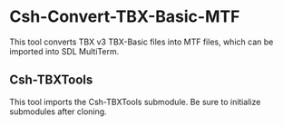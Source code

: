 # Csh-Convert-TBX-Basic-MTF
This tool converts TBX v3 TBX-Basic files into MTF files, which can be imported into SDL MultiTerm.

## Csh-TBXTools
This tool imports the Csh-TBXTools submodule. Be sure to initialize submodules after cloning.
